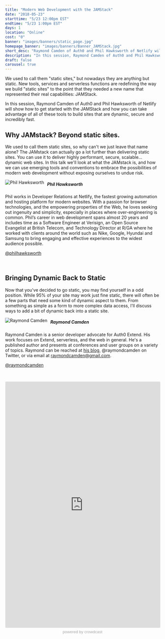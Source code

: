 ```yaml
---
title: "Modern Web Development with the JAMStack"
date: "2018-05-23"
starttime: "5/23 12:00pm EST"
endtime: "5/23 1:00pm EST"
days: 1
location: "Online"
cost: "0"
banner: "images/banners/static_page.jpg"
homepage_banner: "images/banners/Banner_JAMStack.jpg"
short_desc: "Raymond Camden of Auth0 and Phil Hawksworth of Netlify will show how to get started with the JAMStack."
description: "In this session, Raymond Camden of Auth0 and Phil Hawksworth of Netlify will show how to get started with the JAMStack and how you can take advantage of all of these tools to build sites that are dynamic, secure and incredibly fast."
draft: false
carousel: true
---
```


We used to call them "static sites," but nowadays they are anything but static. New tools, services and serverless functions are redefining the way we build "static sites" to the point that they needed a new name that represented their real capabilities: JAMStack.

In this session, Raymond Camden of Auth0 and Phil Hawksworth of Netlify will show how to get started with the JAMStack and how you can take advantage of all of these tools to build sites that are dynamic, secure and incredibly fast.

## Why JAMstack? Beyond static sites.

We used to call them static sites, so why can't we just leave that name alone? The JAMstack can actually go a lot further than delivering static sites. You can use it to deliver highly performant, secure, scalable... dynamic web sites. In this talk we'll look at what the JAMstack is, and how we can use emerging tools and conventions to embrace the possibilities of modern web development without exposing ourselves to undue risk.

<img src="/images/speakers/philhawksworth.jpg" style="float:left;margin-right: 10px;" alt="Phil Hawksworth">

##### Phil Hawksworth

Phil works in Developer Relations at Netlify, the fastest growing automation and hosting platform for modern websites.  With a passion for browser technologies, and the empowering properties of the Web, he loves seeking out ingenuity and simplicity, especially in places where over-engineering is common. Phil’s career in web development spans almost 20 years and includes time as a Software Engineer at Verisign, an Open Source Evangelist at British Telecom, and Technology Director at R/GA where he worked with clients around the world such as Nike, Google, Hyundai and Samsung to bring engaging and effective experiences to the widest audience possible.

<i class="fa fa-twitter" aria-hidden="true"></i> [@philhawksworth](https://twitter.com/philhawksworth)

<br style="clear:both;">

## Bringing Dynamic Back to Static

Now that you've decided to go static, you may find yourself in a odd position. While 95% of your site may work just fine static, there will often be a few parts that need some kind of dynamic aspect to them. From something as simple as a form to more complex data access, I'll discuss ways to add a bit of dynamic back into a static site.

<img src="/images/speakers/raymondcamden.jpg" style="float:left;margin-right: 10px;" alt="Raymond Camden">

##### Raymond Camden

Raymond Camden is a senior developer advocate for Auth0 Extend. His work focuses on Extend, serverless, and the web in general. He's a published author and presents at conferences and user groups on a variety of topics. Raymond can be reached at [his blog](www.raymondcamden.com), @raymondcamden on Twitter, or via email at raymondcamden@gmail.com.

<i class="fa fa-twitter" aria-hidden="true"></i> [@raymondcamden](https://twitter.com/raymondcamden)

<br style="clear:both;">

<a name="register"></a>

<iframe width="100%" height="800" frameborder="0" marginheight="0" marginwidth="0" allowtransparency="true" src="https://www.crowdcast.io/e/modern-web-development?navlinks=false&embed=true" style="border: 1px solid #EEE;border-radius:3px;"></iframe><a href="https://www.crowdcast.io/?utm_source=embed&utm_medium=website&utm_campaign=embed" style="color: #aaa; font-family: 'Helvetica', 'Arial', sans-serif;text-decoration: none;display: block;text-align: center;font-size: 13px;padding: 5px 0;">powered by crowdcast</a>
